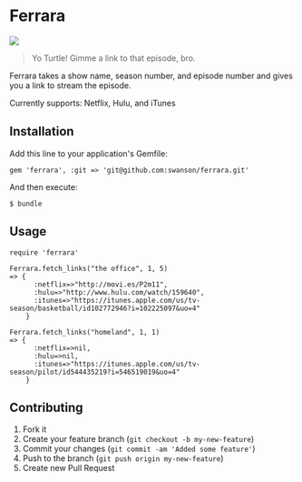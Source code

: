 # Ferrara

![](http://i.imgur.com/CNxNz.png)
> Yo Turtle! Gimme a link to that episode, bro.

Ferrara takes a show name, season number, and episode number and gives you a link to stream the episode.

Currently supports: Netflix, Hulu, and iTunes

## Installation

Add this line to your application's Gemfile:

    gem 'ferrara', :git => 'git@github.com:swanson/ferrara.git'

And then execute:

    $ bundle

## Usage

    require 'ferrara'

    Ferrara.fetch_links("the office", 1, 5)
    => {
          :netflix=>"http://movi.es/P2m11", 
          :hulu=>"http://www.hulu.com/watch/159640", 
          :itunes=>"https://itunes.apple.com/us/tv-season/basketball/id102772946?i=102225097&uo=4"
        }
    
    Ferrara.fetch_links("homeland", 1, 1)
    => {
          :netflix=>nil, 
          :hulu=>nil, 
          :itunes=>"https://itunes.apple.com/us/tv-season/pilot/id544435219?i=546519019&uo=4"
        }

## Contributing

1. Fork it
2. Create your feature branch (`git checkout -b my-new-feature`)
3. Commit your changes (`git commit -am 'Added some feature'`)
4. Push to the branch (`git push origin my-new-feature`)
5. Create new Pull Request

